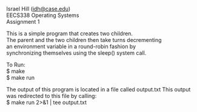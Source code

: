 Israel Hill (idh@case.edu) <br />
EECS338 Operating Systems <br />
Assignment 1 <br />

This is a simple program that creates two children. <br />
The parent and the two children then take turns decrementing <br />
an environment variable in a round-robin fashion by <br />
synchronizing themselves using the sleep() system call. <br />

To Run: <br />
$ make <br />
$ make run <br />

The output of this program is located in a file called output.txt
This output was redirected to this file by calling: <br />
$ make run 2>&1 | tee output.txt
